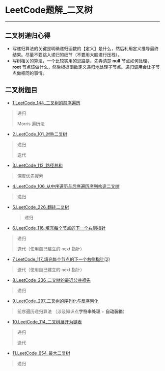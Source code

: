# LeetCode题解_二叉树

---

## 二叉树递归心得

* 写递归算法的关键是明确递归函数的【定义】是什么，然后利用定义推导最终结果。尽量不要跳入递归的细节（不要用大脑进行压栈）。
* 写树相关的算法，一个比较实用的思路是，先弄清楚 **null** 节点如何处理， **root** 节点该做什么，然后根据函数定义递归地处理子节点。递归调用会让子节点做相同的事情。

## 二叉树题目

* [1.LeetCode_144_二叉树的前序遍历](https://github.com/AnthonyCJ/CS-Notes/blob/trunk/notes/algorithm/leetcode/datastructure/binarytree/LeetCode_144_二叉树的前序遍历.md)

> 递归
>
> Morris 遍历法

* [2.LeetCode_101_对称二叉树](https://github.com/AnthonyCJ/CS-Notes/blob/trunk/notes/algorithm/leetcode/datastructure/binarytree/LeetCode_101_对称二叉树.md)

>递归
>
>迭代

* [3.LeetCode_112_路径总和](https://github.com/AnthonyCJ/CS-Notes/blob/trunk/notes/algorithm/leetcode/datastructure/binarytree/LeetCode_112_路径总和.md)

> 深度优先搜索

* [4.LeetCode_106_从中序遍历与后序遍历序列构造二叉树](https://github.com/AnthonyCJ/CS-Notes/blob/trunk/notes/algorithm/leetcode/datastructure/binarytree/LeetCode_106_从中序遍历与后序遍历序列构造二叉树.md)

> 递归

* [5.LeetCode_226_翻转二叉树](https://github.com/AnthonyCJ/CS-Notes/blob/trunk/notes/algorithm/leetcode/datastructure/binarytree/LeetCode_226_翻转二叉树.md)

  > 递归

* [6.LeetCode_116_填充每个节点的下一个右侧指针](https://github.com/AnthonyCJ/CS-Notes/blob/trunk/notes/algorithm/leetcode/datastructure/binarytree/LeetCode_116_填充每个节点的下一个右侧指针.md)

> 递归
>
> 迭代（使用自己建立的 next 指针）
>

* [7.LeetCode_117_填充每个节点的下一个右侧指针(2)](https://github.com/AnthonyCJ/CS-Notes/blob/trunk/notes/algorithm/leetcode/datastructure/binarytree/LeetCode_117_填充每个节点的下一个右侧指针(2).md)

> 迭代（使用自己建立的 next 指针）

* [8.LeetCode_236_二叉树的最近公共祖先](https://github.com/AnthonyCJ/CS-Notes/blob/trunk/notes/algorithm/leetcode/datastructure/binarytree/LeetCode_236_二叉树的最近公共祖先.md)

> 递归

* [9.LeetCode_297_二叉树的序列化与反序列化](https://github.com/AnthonyCJ/CS-Notes/blob/trunk/notes/algorithm/leetcode/datastructure/binarytree/LeetCode_297_二叉树的序列化与反序列化.md)

> 前序遍历递归算法 （涉及知识点**字符串处理** + **自动装箱**）

* [10.LeetCode_114_二叉树展开为链表](https://github.com/AnthonyCJ/CS-Notes/blob/trunk/notes/algorithm/leetcode/datastructure/binarytree/LeetCode_114_二叉树展开为链表.md)

> 递归
>
> 迭代

* [11.LeetCode_654_最大二叉树](https://github.com/AnthonyCJ/CS-Notes/blob/trunk/notes/algorithm/leetcode/datastructure/binarytree/LeetCode_654_最大二叉树.md)

> 递归
